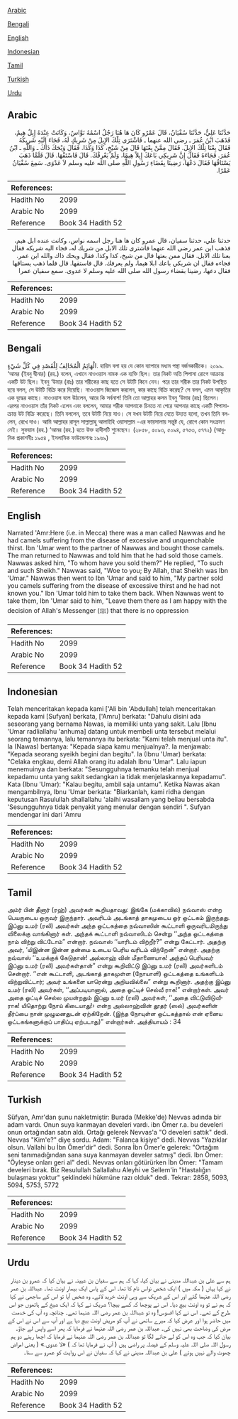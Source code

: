 [Arabic](#arabic)

[Bengali](#bengali)

[English](#english)

[Indonesian](#indonesian)

[Tamil](#tamil)

[Turkish](#turkish)

[Urdu](#urdu)

## Arabic


<div dir="rtl" lang="ar" style={{fontSize:'larger',backgroundColor:'#f8f9fa',padding:20}}>
حَدَّثَنَا عَلِيٌّ، حَدَّثَنَا سُفْيَانُ، قَالَ عَمْرٌو كَانَ هَا هُنَا رَجُلٌ اسْمُهُ نَوَّاسٌ، وَكَانَتْ عِنْدَهُ إِبِلٌ هِيمٌ، فَذَهَبَ ابْنُ عُمَرَ ـ رضى الله عنهما ـ فَاشْتَرَى تِلْكَ الإِبِلَ مِنْ شَرِيكٍ لَهُ، فَجَاءَ إِلَيْهِ شَرِيكُهُ فَقَالَ بِعْنَا تِلْكَ الإِبِلَ‏.‏ فَقَالَ مِمَّنْ بِعْتَهَا قَالَ مِنْ شَيْخٍ، كَذَا وَكَذَا‏.‏ فَقَالَ وَيْحَكَ ذَاكَ ـ وَاللَّهِ ـ ابْنُ عُمَرَ‏.‏ فَجَاءَهُ فَقَالَ إِنَّ شَرِيكِي بَاعَكَ إِبِلاً هِيمًا، وَلَمْ يَعْرِفْكَ‏.‏ قَالَ فَاسْتَقْهَا‏.‏ قَالَ فَلَمَّا ذَهَبَ يَسْتَاقُهَا فَقَالَ دَعْهَا، رَضِينَا بِقَضَاءِ رَسُولِ اللَّهِ صلى الله عليه وسلم لاَ عَدْوَى‏.‏ سَمِعَ سُفْيَانُ عَمْرًا‏.‏
</div>
<div style={{backgroundColor:'#f8f9fa',padding:20, marginBottom: 10}}><table> <thead> <tr> <th>References:</th> <th></th> </tr> </thead> <tbody><tr><td>Hadith No</td><td>2099</td></tr><tr><td>Arabic No</td><td>2099</td></tr><tr><td>Reference</td><td>Book 34 Hadith 52</td></tr></tbody></table></div>


<div dir="rtl" lang="ar" style={{fontSize:'larger',backgroundColor:'#f8f9fa',padding:20}}>
حدثنا علي، حدثنا سفيان، قال عمرو كان ها هنا رجل اسمه نواس، وكانت عنده ابل هيم، فذهب ابن عمر رضى الله عنهما فاشترى تلك الابل من شريك له، فجاء اليه شريكه فقال بعنا تلك الابل. فقال ممن بعتها قال من شيخ، كذا وكذا. فقال ويحك ذاك والله ابن عمر. فجاءه فقال ان شريكي باعك ابلا هيما، ولم يعرفك. قال فاستقها. قال فلما ذهب يستاقها فقال دعها، رضينا بقضاء رسول الله صلى الله عليه وسلم لا عدوى. سمع سفيان عمرا
</div>
<div style={{backgroundColor:'#f8f9fa',padding:20, marginBottom: 10}}><table> <thead> <tr> <th>References:</th> <th></th> </tr> </thead> <tbody><tr><td>Hadith No</td><td>2099</td></tr><tr><td>Arabic No</td><td>2099</td></tr><tr><td>Reference</td><td>Book 34 Hadith 52</td></tr></tbody></table></div>

## Bengali


<div dir="ltr" lang="bn" style={{fontSize:'larger',backgroundColor:'#f8f9fa',padding:20}}>
الْهَائِمُ الْمُخَالِفُ لِلْقَصْدِ فِي كُلِّ شَيْءٍ. হায়িম বলা হয় যে কোন ব্যাপারে মধ্যম পন্থা বর্জনকারীকে। ২০৯৯. ‘আমর (ইবনু দ্বীনার) (রহ.) বলেন, এখানে নাওওয়াস নামক এক ব্যক্তি ছিল। তার নিকট অতি পিপাসা রোগে আক্রান্ত একটি উট ছিল। ইবনু ‘উমার (রাঃ) তার শরীকের কাছ হতে সে উটটি কিনে নেন। পরে তার শরীক তার নিকট উপস্থিত হয়ে বলল, সে উটটি বিক্রি করে দিয়েছি। নাওওয়াস জিজ্ঞেস করলেন, কার কাছে বিক্রি করেছ? সে বলল, এমন আকৃতির এক বৃদ্ধের কাছে। নাওওয়াস বলে উঠলেন, আরে কি সর্বনাশ! তিনি তো আল্লাহর কসম ইবনু ‘উমার (রাঃ) ছিলেন। এরপর নাওওয়াস তাঁর নিকট এলেন এবং বললেন, আমার শরীক আপনাকে চিনতে না পেরে আপনার কাছে একটি পিপাসাক্রান্ত উট বিক্রি করেছে। তিনি বললেন, তবে উটটি নিয়ে যাও। সে যখন উটটি নিয়ে যেতে উদ্যত হলো, তখন তিনি বললেন, রেখে দাও। আমি আল্লাহর রাসূল সাল্লাল্লাহু আলাইহি ওয়াসাল্লাম -এর ফায়সালায় সন্তুষ্ট যে, রোগে কোন সংক্রমণ নেই। সুফয়ান (রহ.) ‘আমর (রহ.) হতে উক্ত হাদীসটি শুনেছেন। (২৮৫৮, ৫০৯৩, ৫০৯৪, ৫৭৫৩, ৫৭৭২) (আধুনিক প্রকাশনীঃ ১৯৫৪ , ইসলামিক ফাউন্ডেশনঃ ১৯৬৯)
</div>
<div style={{backgroundColor:'#f8f9fa',padding:20, marginBottom: 10}}><table> <thead> <tr> <th>References:</th> <th></th> </tr> </thead> <tbody><tr><td>Hadith No</td><td>2099</td></tr><tr><td>Arabic No</td><td>2099</td></tr><tr><td>Reference</td><td>Book 34 Hadith 52</td></tr></tbody></table></div>

## English


<div dir="ltr" lang="en" style={{fontSize:'larger',backgroundColor:'#f8f9fa',padding:20}}>
Narrated 'Amr:Here (i.e. in Mecca) there was a man called Nawwas and he had camels suffering from the disease of excessive and unquenchable thirst. Ibn 'Umar went to the partner of Nawwas and bought those camels. The man returned to Nawwas and told him that he had sold those camels. Nawwas asked him, "To whom have you sold them?" He replied, "To such and such Sheikh." Nawwas said, "Woe to you; By Allah, that Sheikh was Ibn 'Umar." Nawwas then went to Ibn 'Umar and said to him, "My partner sold you camels suffering from the disease of excessive thirst and he had not known you." Ibn 'Umar told him to take them back. When Nawwas went to take them, Ibn 'Umar said to him, "Leave them there as I am happy with the decision of Allah's Messenger (ﷺ) that there is no oppression
</div>
<div style={{backgroundColor:'#f8f9fa',padding:20, marginBottom: 10}}><table> <thead> <tr> <th>References:</th> <th></th> </tr> </thead> <tbody><tr><td>Hadith No</td><td>2099</td></tr><tr><td>Arabic No</td><td>2099</td></tr><tr><td>Reference</td><td>Book 34 Hadith 52</td></tr></tbody></table></div>

## Indonesian


<div dir="ltr" lang="id" style={{fontSize:'larger',backgroundColor:'#f8f9fa',padding:20}}>
Telah menceritakan kepada kami ['Ali bin 'Abdullah] telah menceritakan kepada kami [Sufyan] berkata, ['Amru] berkata: "Dahulu disini ada seseorang yang bernama Nawas, ia memiliki unta yang sakit. Lalu [Ibnu 'Umar radliallahu 'anhuma] datang untuk membeli unta tersebut melalui seorang temannya, lalu temannya itu berkata: "Kami telah menjual unta itu". Ia (Nawas) bertanya: "Kepada siapa kamu menjualnya?. Ia menjawab: "Kepada seorang syeikh begini dan begitu". Ia (Ibnu 'Umar) berkata: "Celaka engkau, demi Allah orang itu adalah Ibnu 'Umar". Lalu iapun menemuinya dan berkata: "Sesungguhnya temanku telah menjual kepadamu unta yang sakit sedangkan ia tidak menjelaskannya kepadamu". Kata (Ibnu 'Umar): "Kalau begitu, ambil saja untamu". Ketika Nawas akan mengambilnya, Ibnu 'Umar berkata: "Biarkanlah, kami ridha dengan keputusan Rasulullah shallallahu 'alaihi wasallam yang beliau bersabda 'Sesungguhnya tidak penyakit yang menular dengan sendiri ". Sufyan mendengar ini dari 'Amru
</div>
<div style={{backgroundColor:'#f8f9fa',padding:20, marginBottom: 10}}><table> <thead> <tr> <th>References:</th> <th></th> </tr> </thead> <tbody><tr><td>Hadith No</td><td>2099</td></tr><tr><td>Arabic No</td><td>2099</td></tr><tr><td>Reference</td><td>Book 34 Hadith 52</td></tr></tbody></table></div>

## Tamil


<div dir="ltr" lang="ta" style={{fontSize:'larger',backgroundColor:'#f8f9fa',padding:20}}>
அம்ர் பின் தீனார் (ரஹ்) அவர்கள் கூறியதாவது: இங்கே (மக்காவில்) நவ்வாஸ் என்ற பெயருடைய ஒருவர் இருந்தார். அவரிடம் அடங்காத் தாகமுடைய ஓர் ஒட்டகம் இருந்தது. இப்னு உமர் (ரலி) அவர்கள் அந்த ஒட்டகத்தை நவ்வாஸின் கூட்டாளி ஒருவரிடமிருந்து விலைக்கு வாங்கினார் கள். அந்தக் கூட்டாளி நவ்வாஸிடம் சென்று ‘‘அந்த ஒட்டகத்தை நாம் விற்று விட்டோம்” என்றார். நவ்வாஸ் ‘‘யாரிடம் விற்றீர்?” என்று கேட்டார். அதற்கு அவர், ‘யிஇன்ன இன்ன தன்மை உடைய பெரிய வரிடம் விற்றேன்” என்றார். அதற்கு நவ்வாஸ் ‘‘உமக்குக் கேடுதான்! அல்லாஹ் வின் மீதாணையாக! அந்தப் பெரியவர் இப்னு உமர் (ரலி) அவர்கள்தான்” என்று கூறிவிட்டு இப்னு உமர் (ரலி) அவர்களிடம் சென்றார். ‘‘என் கூட்டாளி, அடங்காத் தாகமுள்ள (நோயாளி) ஒட்டகத்தை உங்களிடம் விற்றுவிட்டார்; அவர் உங்களை யாரென்று அறியவில்லை” என்று கூறினார். அதற்கு இப்னு உமர் (ரலி) அவர்கள், ‘‘அப்படியானால், அதை ஓட்டிச் செல்வீ ராக!” என்றார்கள். அவர் அதை ஓட்டிச் செல்ல முயன்றதும் இப்னு உமர் (ரலி) அவர்கள், ‘‘அதை விட்டுவிடுவீராக! யிதொற்று நோய் கிடையாது!› என்ற அல்லாஹ்வின் தூதர் (ஸல்) அவர்களின் தீர்ப்பை நான் முழுமனதுடன் ஏற்கிறேன். (இந்த நோயுள்ள ஒட்டகத்தால் என் ஏனைய ஒட்டகங்களுக்குப் பாதிப்பு ஏற்படாது)” என்றார்கள். அத்தியாயம் : 34
</div>
<div style={{backgroundColor:'#f8f9fa',padding:20, marginBottom: 10}}><table> <thead> <tr> <th>References:</th> <th></th> </tr> </thead> <tbody><tr><td>Hadith No</td><td>2099</td></tr><tr><td>Arabic No</td><td>2099</td></tr><tr><td>Reference</td><td>Book 34 Hadith 52</td></tr></tbody></table></div>

## Turkish


<div dir="ltr" lang="tr" style={{fontSize:'larger',backgroundColor:'#f8f9fa',padding:20}}>
Süfyan, Amr'dan şunu nakletmiştir: Burada (Mekke'de) Nevvas adında bir adam vardı. Onun suya kanmayan develeri vardı. ibn Ömer r.a. bu develeri onun ortağından satın aldı. Ortağı gelerek Nevvas'a "O develeri sattık" dedi. Nevvas "Kim'e?" diye sordu. Adam: "Falanca kişiye" dedi. Nevvas "Yazıklar olsun. Vallahi bu İbn Ömer'dir" dedi. Sonra İbn Ömer'e gelerek: "Ortağım seni tanımadığından sana suya kanmayan develer satmış" dedi. Ibn Ömer: "Öyleyse onları geri al" dedi. Nevvas onları götürürken İbn Ömer: "Tamam develeri bırak. Biz Resulullah Sallallahu Aleyhi ve Sellem'in "Hastalığın bulaşması yoktur" şeklindeki hükmüne razı olduk" dedi. Tekrar: 2858, 5093, 5094, 5753, 5772
</div>
<div style={{backgroundColor:'#f8f9fa',padding:20, marginBottom: 10}}><table> <thead> <tr> <th>References:</th> <th></th> </tr> </thead> <tbody><tr><td>Hadith No</td><td>2099</td></tr><tr><td>Arabic No</td><td>2099</td></tr><tr><td>Reference</td><td>Book 34 Hadith 52</td></tr></tbody></table></div>

## Urdu


<div dir="rtl" lang="ur" style={{fontSize:'larger',backgroundColor:'#f8f9fa',padding:20}}>
ہم سے علی بن عبداللہ مدینی نے بیان کیا، کہا کہ ہم سے سفیان بن عیینہ نے بیان کیا کہ عمرو بن دینار نے کہا یہاں ( مکہ میں ) ایک شخص نواس نام کا تھا۔ اس کے پاس ایک بیمار اونٹ تھا۔ عبداللہ بن عمر رضی اللہ عنہما گئے اور اس کے شریک سے وہی اونٹ خرید لائے۔ وہ شخص آیا تو اس کے ساجھی نے کہا کہ ہم نے تو وہ اونٹ بیچ دیا۔ اس نے پوچھا کہ کسے بیچا؟ شریک نے کہا کہ ایک شیخ کے ہاتھوں جو اس طرح کے تھے۔ اس نے کہا افسوس! وہ تو عبداللہ بن عمر رضی اللہ عنہما تھے۔ چنانچہ وہ آپ کی خدمت میں حاضر ہوا اور عرض کیا کہ میرے ساتھی نے آپ کو مریض اونٹ بیچ دیا ہے اور آپ سے اس نے اس کے مرض کی وضاحت بھی نہیں کی۔ عبداللہ بن عمر رضی اللہ عنہما نے فرمایا کہ پھر اسے واپس لے جاؤ۔ بیان کیا کہ جب وہ اس کو لے جانے لگا تو عبداللہ بن عمر رضی اللہ عنہما نے فرمایا کہ اچھا رہنے دو ہم رسول اللہ صلی اللہ علیہ وسلم کے فیصلہ پر راضی ہیں ( آپ نے فرمایا تھا کہ ) «لا عدوى‏.‏» ( یعنی امراض چھوت والے نہیں ہوتے ) علی بن عبداللہ مدینی نے کہا کہ سفیان نے اس روایت کو عمرو سے سنا۔
</div>
<div style={{backgroundColor:'#f8f9fa',padding:20, marginBottom: 10}}><table> <thead> <tr> <th>References:</th> <th></th> </tr> </thead> <tbody><tr><td>Hadith No</td><td>2099</td></tr><tr><td>Arabic No</td><td>2099</td></tr><tr><td>Reference</td><td>Book 34 Hadith 52</td></tr></tbody></table></div>